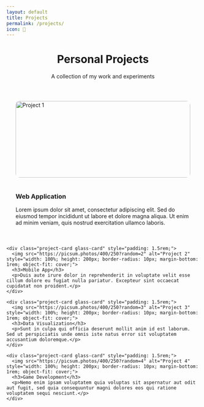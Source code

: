```yaml
---
layout: default
title: Projects
permalink: /projects/
icon: 📁
---
```


<div class="main-content">
  <div class="glass-card" style="margin-bottom: 2rem;">
    <header class="page-header" style="margin-bottom: 0; text-align: center;">
      <h1>Personal Projects</h1>
      <p>A collection of my work and experiments</p>
    </header>
  </div>
      
  <div class="tile-grid">
    <div class="project-card glass-card" style="padding: 1.5rem;">
      <img src="https://picsum.photos/400/250?random=1" alt="Project 1" style="width: 100%; height: 200px; border-radius: 10px; margin-bottom: 1rem; object-fit: cover;">
      <h3>Web Application</h3>
      <p>Lorem ipsum dolor sit amet, consectetur adipiscing elit. Sed do eiusmod tempor incididunt ut labore et dolore magna aliqua. Ut enim ad minim veniam, quis nostrud exercitation ullamco laboris.</p>
    </div>
    
    <div class="project-card glass-card" style="padding: 1.5rem;">
      <img src="https://picsum.photos/400/250?random=2" alt="Project 2" style="width: 100%; height: 200px; border-radius: 10px; margin-bottom: 1rem; object-fit: cover;">
      <h3>Mobile App</h3>
      <p>Duis aute irure dolor in reprehenderit in voluptate velit esse cillum dolore eu fugiat nulla pariatur. Excepteur sint occaecat cupidatat non proident.</p>
    </div>
    
    <div class="project-card glass-card" style="padding: 1.5rem;">
      <img src="https://picsum.photos/400/250?random=3" alt="Project 3" style="width: 100%; height: 200px; border-radius: 10px; margin-bottom: 1rem; object-fit: cover;">
      <h3>Data Visualization</h3>
      <p>Sunt in culpa qui officia deserunt mollit anim id est laborum. Sed ut perspiciatis unde omnis iste natus error sit voluptatem accusantium doloremque.</p>
    </div>
    
    <div class="project-card glass-card" style="padding: 1.5rem;">
      <img src="https://picsum.photos/400/250?random=4" alt="Project 4" style="width: 100%; height: 200px; border-radius: 10px; margin-bottom: 1rem; object-fit: cover;">
      <h3>Game Development</h3>
      <p>Nemo enim ipsam voluptatem quia voluptas sit aspernatur aut odit aut fugit, sed quia consequuntur magni dolores eos qui ratione voluptatem sequi nesciunt.</p>
    </div>
  </div>
</div>